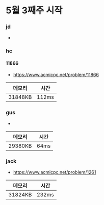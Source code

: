 # 5월 3째주 시작

### jd
-

### hc

#### 11866

- https://www.acmicpc.net/problem/11866

|메모리|시간|
|--|--|
|31848KB|112ms|

### gus
-

|메모리|시간|
|--|--|
|29380KB|64ms|

### jack

- https://www.acmicpc.net/problem/1261
  
|메모리|시간|
|--|--|
|31824KB|232ms|
